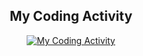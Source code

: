 <h2 align='center'>My Coding Activity</h2>
<p align='center'>
  <a href="https://wakatime.com/@yangby0cryptape">
    <img src="https://wakatime.com/share/@yangby0cryptape/4864305a-67dc-4bd2-a936-a8acaefd3679.svg" alt="My Coding Activity">
  </a>
</p>
